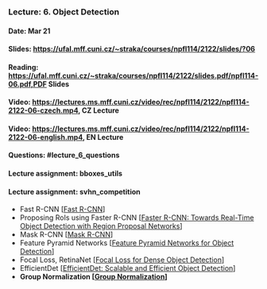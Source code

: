 ### Lecture: 6. Object Detection
#### Date: Mar 21
#### Slides: https://ufal.mff.cuni.cz/~straka/courses/npfl114/2122/slides/?06
#### Reading: https://ufal.mff.cuni.cz/~straka/courses/npfl114/2122/slides.pdf/npfl114-06.pdf,PDF Slides
#### Video: https://lectures.ms.mff.cuni.cz/video/rec/npfl114/2122/npfl114-2122-06-czech.mp4, CZ Lecture
#### Video: https://lectures.ms.mff.cuni.cz/video/rec/npfl114/2122/npfl114-2122-06-english.mp4, EN Lecture
#### Questions: #lecture_6_questions
#### Lecture assignment: bboxes_utils
#### Lecture assignment: svhn_competition

- Fast R-CNN [[Fast R-CNN](https://arxiv.org/abs/1504.08083)]
- Proposing RoIs using Faster R-CNN [[Faster R-CNN: Towards Real-Time Object Detection with Region Proposal Networks](https://arxiv.org/abs/1506.01497)]
- Mask R-CNN [[Mask R-CNN](https://arxiv.org/abs/1703.06870)]
- Feature Pyramid Networks [[Feature Pyramid Networks for Object Detection](https://arxiv.org/abs/1612.03144)]
- Focal Loss, RetinaNet [[Focal Loss for Dense Object Detection](https://arxiv.org/abs/1708.02002)]
- EfficientDet [[EfficientDet: Scalable and Efficient Object Detection](https://arxiv.org/abs/1911.09070)]
- **Group Normalization [[Group Normalization](https://arxiv.org/abs/1803.08494)]**
